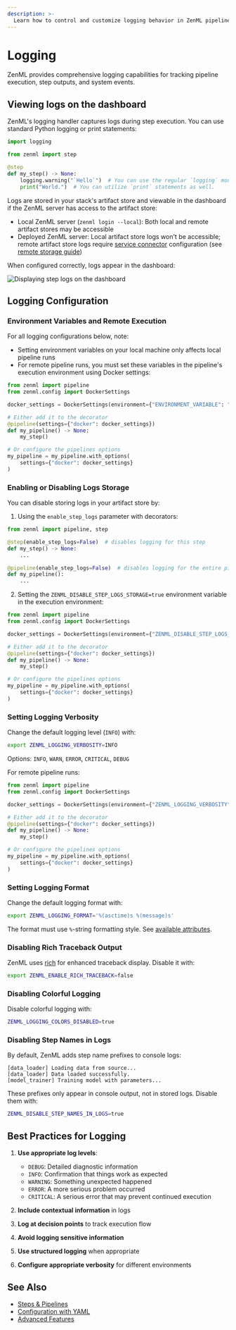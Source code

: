 ```yaml
---
description: >-
  Learn how to control and customize logging behavior in ZenML pipelines.
---
```


# Logging

ZenML provides comprehensive logging capabilities for tracking pipeline execution, step outputs, and system events.

## Viewing logs on the dashboard

ZenML's logging handler captures logs during step execution. You can use standard Python logging or print statements:

```python
import logging

from zenml import step

@step 
def my_step() -> None:
    logging.warning("`Hello`")  # You can use the regular `logging` module.
    print("World.")  # You can utilize `print` statements as well. 
```

Logs are stored in your stack's artifact store and viewable in the dashboard if the ZenML server has access to the artifact store:
* Local ZenML server (`zenml login --local`): Both local and remote artifact stores may be accessible
* Deployed ZenML server: Local artifact store logs won't be accessible; remote artifact store logs require [service connector](https://docs.zenml.io//how-to/infrastructure-deployment/auth-management/service-connectors-guide) configuration (see [remote storage guide](https://docs.zenml.io/user-guides/production-guide/remote-storage))

When configured correctly, logs appear in the dashboard:

![Displaying step logs on the dashboard](../../.gitbook/assets/zenml_step_logs.png)

## Logging Configuration

### Environment Variables and Remote Execution

For all logging configurations below, note:
- Setting environment variables on your local machine only affects local pipeline runs
- For remote pipeline runs, you must set these variables in the pipeline's execution environment using Docker settings:

```python
from zenml import pipeline
from zenml.config import DockerSettings

docker_settings = DockerSettings(environment={"ENVIRONMENT_VARIABLE": "value"})

# Either add it to the decorator
@pipeline(settings={"docker": docker_settings})
def my_pipeline() -> None:
    my_step()

# Or configure the pipelines options
my_pipeline = my_pipeline.with_options(
    settings={"docker": docker_settings}
)
```

### Enabling or Disabling Logs Storage

You can disable storing logs in your artifact store by:

1. Using the `enable_step_logs` parameter with decorators:

```python
from zenml import pipeline, step

@step(enable_step_logs=False)  # disables logging for this step
def my_step() -> None:
    ...

@pipeline(enable_step_logs=False)  # disables logging for the entire pipeline
def my_pipeline():
    ...
```

2. Setting the `ZENML_DISABLE_STEP_LOGS_STORAGE=true` environment variable in the execution environment:

```python
from zenml import pipeline
from zenml.config import DockerSettings

docker_settings = DockerSettings(environment={"ZENML_DISABLE_STEP_LOGS_STORAGE": "true"})

# Either add it to the decorator
@pipeline(settings={"docker": docker_settings})
def my_pipeline() -> None:
    my_step()

# Or configure the pipelines options
my_pipeline = my_pipeline.with_options(
    settings={"docker": docker_settings}
)
```

### Setting Logging Verbosity

Change the default logging level (`INFO`) with:

```bash
export ZENML_LOGGING_VERBOSITY=INFO
```

Options: `INFO`, `WARN`, `ERROR`, `CRITICAL`, `DEBUG`

For remote pipeline runs:

```python
from zenml import pipeline
from zenml.config import DockerSettings

docker_settings = DockerSettings(environment={"ZENML_LOGGING_VERBOSITY": "DEBUG"})

# Either add it to the decorator
@pipeline(settings={"docker": docker_settings})
def my_pipeline() -> None:
    my_step()

# Or configure the pipelines options
my_pipeline = my_pipeline.with_options(
    settings={"docker": docker_settings}
)
```

### Setting Logging Format

Change the default logging format with:

```bash
export ZENML_LOGGING_FORMAT='%(asctime)s %(message)s'
```

The format must use `%`-string formatting style. See [available attributes](https://docs.python.org/3/library/logging.html#logrecord-attributes).

### Disabling Rich Traceback Output

ZenML uses [rich](https://rich.readthedocs.io/en/stable/traceback.html) for enhanced traceback display. Disable it with:

```bash
export ZENML_ENABLE_RICH_TRACEBACK=false
```

### Disabling Colorful Logging

Disable colorful logging with:

```bash
ZENML_LOGGING_COLORS_DISABLED=true
```

### Disabling Step Names in Logs

By default, ZenML adds step name prefixes to console logs:

```
[data_loader] Loading data from source...
[data_loader] Data loaded successfully.
[model_trainer] Training model with parameters...
```

These prefixes only appear in console output, not in stored logs. Disable them with:

```bash
ZENML_DISABLE_STEP_NAMES_IN_LOGS=true
```

## Best Practices for Logging

1. **Use appropriate log levels**:
   - `DEBUG`: Detailed diagnostic information
   - `INFO`: Confirmation that things work as expected
   - `WARNING`: Something unexpected happened
   - `ERROR`: A more serious problem occurred
   - `CRITICAL`: A serious error that may prevent continued execution

2. **Include contextual information** in logs
3. **Log at decision points** to track execution flow
4. **Avoid logging sensitive information**
5. **Use structured logging** when appropriate
6. **Configure appropriate verbosity** for different environments

## See Also
- [Steps & Pipelines](./steps_and_pipelines.md)
- [Configuration with YAML](./configuration_with_yaml.md)
- [Advanced Features](./advanced_features.md) 